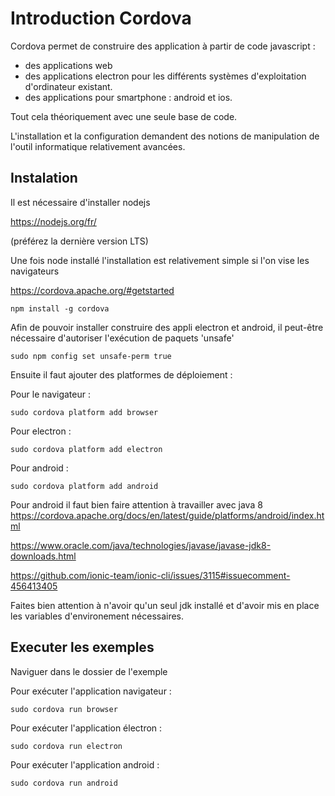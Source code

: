 # Introduction Cordova

Cordova permet de construire des application à partir de code javascript :
- des applications web
- des applications electron pour les différents systèmes d'exploitation d'ordinateur existant.
- des applications pour smartphone : android et ios.

Tout cela théoriquement avec une seule base de code.

L'installation et la configuration demandent des notions de manipulation de l'outil informatique relativement avancées.


## Instalation

Il est nécessaire d'installer nodejs

https://nodejs.org/fr/

(préférez la dernière version LTS)

Une fois node installé l'installation est relativement simple si l'on vise les navigateurs

https://cordova.apache.org/#getstarted

```
npm install -g cordova
```

Afin de pouvoir installer construire des appli electron et android, il peut-être nécessaire d'autoriser l'exécution de paquets 'unsafe'

```
sudo npm config set unsafe-perm true
```

Ensuite il faut ajouter des platformes de déploiement :

Pour le navigateur : 
```
sudo cordova platform add browser
```

Pour electron : 
```
sudo cordova platform add electron
```

Pour android : 
```
sudo cordova platform add android
```

Pour android il faut bien faire attention à travailler avec java 8
https://cordova.apache.org/docs/en/latest/guide/platforms/android/index.html

https://www.oracle.com/java/technologies/javase/javase-jdk8-downloads.html

https://github.com/ionic-team/ionic-cli/issues/3115#issuecomment-456413405

Faites bien attention à n'avoir qu'un seul jdk installé et d'avoir mis en place les variables d'environement nécessaires.


## Executer les exemples

Naviguer dans le dossier de l'exemple

Pour exécuter l'application navigateur :
```
sudo cordova run browser
```

Pour exécuter l'application électron :
```
sudo cordova run electron
```

Pour exécuter l'application android :
```
sudo cordova run android
```

